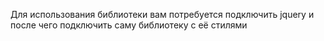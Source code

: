Для использования библиотеки вам потребуется подключить jquery и после чего подключить саму библиотеку с её стилями
